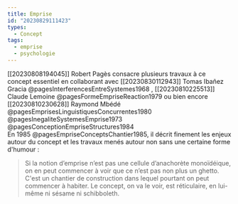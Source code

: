 ```yaml
---
title: Emprise
id: "20230829111423"
types:
  - Concept
tags:
  - emprise
  - psychologie
---
```


[[20230808194045]] Robert Pagès consacre plusieurs travaux à ce concept essentiel en collaborant avec [[20230830112943]] Tomas Ibañez Gracia  @pagesInterferencesEntreSystemes1968 , [[20230810225513]] Claude Lemoine @pagesFormeEmpriseReaction1979 ou bien encore [[20230810230628]] Raymond Mbédé  @pagesEmprisesLinguistiquesConcurrentes1980  
@pagesInegaliteSystemesEmprise1973 @pagesConceptionEmpriseStructures1984   
En 1985 @pagesEmpriseConceptsChantier1985, il décrit finement les enjeux autour du concept et les travaux menés autour non sans une certaine forme d'humour :
>Si la notion d’emprise n’est pas une cellule d’anachorète monoïdéique, on en peut commencer à voir que ce n’est pas non plus un ghetto. C'est un chantier de construction dans lequel pourtant on peut commencer à habiter. Le concept, on va le voir, est réticulaire, en lui-même ni sésame ni schibboleth. 

